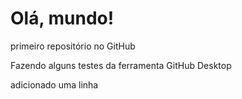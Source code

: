 # Olá, mundo!
 primeiro repositório no GitHub

Fazendo alguns testes da ferramenta GitHub Desktop

adicionado uma linha
